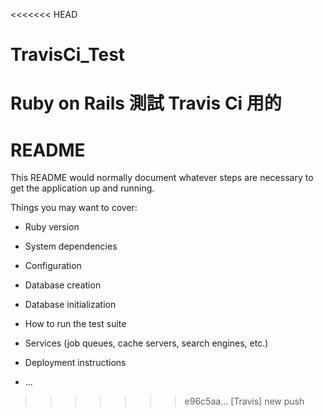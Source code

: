 <<<<<<< HEAD
# TravisCi_Test
Ruby on Rails 測試 Travis Ci 用的
=======
# README

This README would normally document whatever steps are necessary to get the
application up and running.

Things you may want to cover:

* Ruby version

* System dependencies

* Configuration

* Database creation

* Database initialization

* How to run the test suite

* Services (job queues, cache servers, search engines, etc.)

* Deployment instructions

* ...
>>>>>>> e96c5aa... <feat>[Travis] new push
